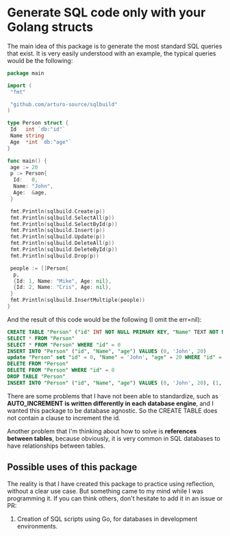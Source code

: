# Generate SQL code only with your Golang structs

The main idea of this package is to generate the most standard SQL queries that exist. It is very easily understood with an example, the typical queries would be the following:

```go
package main

import (
 "fmt"

 "github.com/arturo-source/sqlbuild"
)

type Person struct {
 Id   int `db:"id"`
 Name string
 Age  *int `db:"age"`
}

func main() {
 age := 20
 p := Person{
  Id:   0,
  Name: "John",
  Age:  &age,
 }

 fmt.Println(sqlbuild.Create(p))
 fmt.Println(sqlbuild.SelectAll(p))
 fmt.Println(sqlbuild.SelectById(p))
 fmt.Println(sqlbuild.Insert(p))
 fmt.Println(sqlbuild.Update(p))
 fmt.Println(sqlbuild.DeleteAll(p))
 fmt.Println(sqlbuild.DeleteById(p))
 fmt.Println(sqlbuild.Drop(p))

 people := []Person{
  p,
  {Id: 1, Name: "Mike", Age: nil},
  {Id: 2, Name: "Cris", Age: nil},
 }
 fmt.Println(sqlbuild.InsertMultiple(people))
}
```

And the result of this code would be the following (I omit the err=nil):

```sql
CREATE TABLE "Person" ("id" INT NOT NULL PRIMARY KEY, "Name" TEXT NOT NULL, "age" INT)
SELECT * FROM "Person"
SELECT * FROM "Person" WHERE "id" = 0
INSERT INTO "Person" ("id", "Name", "age") VALUES (0, 'John', 20)
update "Person" set "id" = 0, "Name" = 'John', "age" = 20 WHERE "id" = 0
DELETE FROM "Person"
DELETE FROM "Person" WHERE "id" = 0
DROP TABLE "Person"
INSERT INTO "Person" ("id", "Name", "age") VALUES (0, 'John', 20), (1, 'Mike', null), (2, 'Cris', null)
```

There are some problems that I have not been able to standardize, such as **AUTO_INCREMENT is written differently in each database engine**, and I wanted this package to be database agnostic. So the CREATE TABLE does not contain a clause to increment the id.

Another problem that I'm thinking about how to solve is **references between tables**, because obviously, it is very common in SQL databases to have relationships between tables.

## Possible uses of this package

The reality is that I have created this package to practice using reflection, without a clear use case. But something came to my mind while I was programming it. If you can think others, don't hesitate to add it in an issue or PR:

1. Creation of SQL scripts using Go, for databases in development environments.
